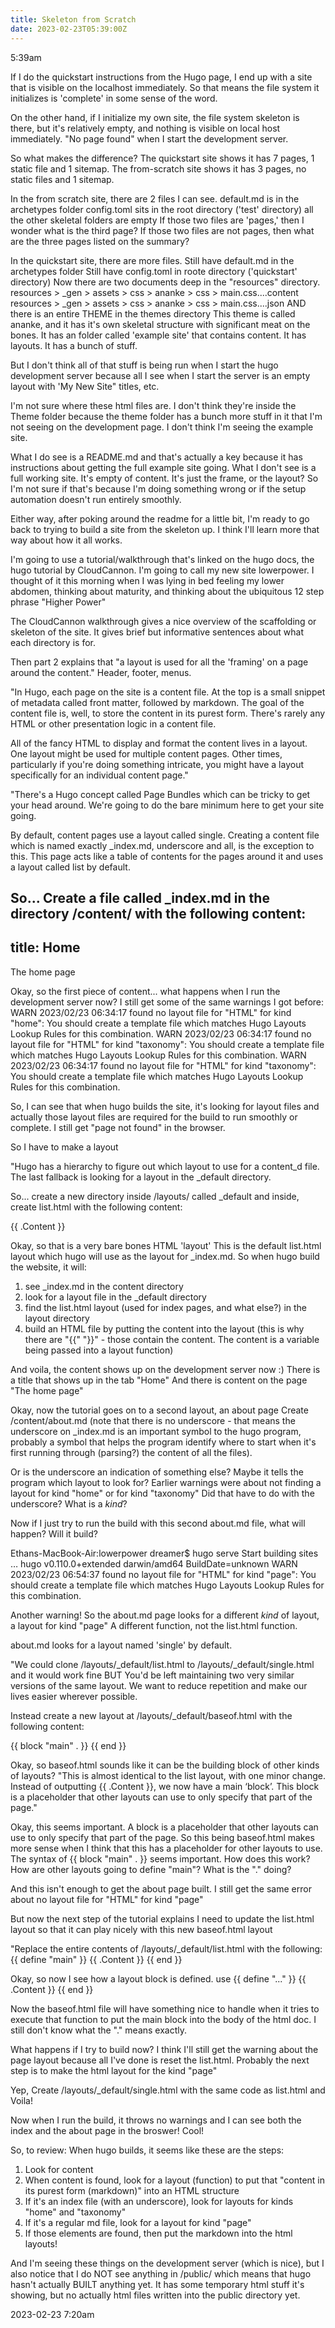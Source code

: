 ```yaml
---
title: Skeleton from Scratch
date: 2023-02-23T05:39:00Z
---
```


5:39am

If I do the quickstart instructions from the Hugo page, I end up with a site that is visible on the localhost immediately.
So that means the file system it initializes is 'complete' in some sense of the word.

On the other hand, if I initialize my own site, the file system skeleton is there, but it's relatively empty, and nothing is visible on local host immediately.
"No page found" when I start the development server.

So what makes the difference?
The quickstart site shows it has 7 pages, 1 static file and 1 sitemap.
The from-scratch site shows it has 3 pages, no static files and 1 sitemap.

In the from scratch site, there are 2 files I can see.
default.md is in the archetypes folder
config.toml sits in the root directory ('test' directory)
all the other skeletal folders are empty
If those two files are 'pages,' then I wonder what is the third page?
If those two files are not pages, then what are the three pages listed on the summary?

In the quickstart site, there are more files.
Still have default.md in the archetypes folder
Still have config.toml in roote directory ('quickstart' directory)
Now there are two documents deep in the "resources" directory.
resources > _gen > assets > css > ananke > css > main.css....content
resources > _gen > assets > css > ananke > css > main.css....json
AND
there is an entire THEME in the themes directory
This theme is called ananke, and it has it's own skeletal structure with significant meat on the bones.
It has an folder called 'example site' that contains content.
It has layouts.
It has a bunch of stuff.

But I don't think all of that stuff is being run when I start the hugo development server because all I see when I start the server is an empty layout with 'My New Site" titles, etc.

I'm not sure where these html files are.
I don't think they're inside the Theme folder because the theme folder has a bunch more stuff in it that I'm not seeing on the development page.
I don't think I'm seeing the example site.

What I do see is a README.md and that's actually a key because it has instructions about getting the full example site going.
What I don't see is a full working site.
It's empty of content.
It's just the frame, or the layout?
So I'm not sure if that's because I'm doing something wrong or if the setup automation doesn't run entirely smoothly.

Either way, after poking around the readme for a little bit, I'm ready to go back to trying to build a site from the skeleton up.
I think I'll learn more that way about how it all works.

I'm going to use a tutorial/walkthrough that's linked on the hugo docs, the hugo tutorial by CloudCannon.
I'm going to call my new site lowerpower.
I thought of it this morning when I was lying in bed feeling my lower abdomen, thinking about maturity, and thinking about the ubiquitous 12 step phrase "Higher Power"

The CloudCannon walkthrough gives a nice overview of the scaffolding or skeleton of the site.
It gives brief but informative sentences about what each directory is for.

Then part 2 explains that "a layout is used for all the 'framing' on a page around the content."
Header, footer, menus.

"In Hugo, each page on the site is a content file.
At the top is a small snippet of metadata called front matter, followed by markdown.
The goal of the content file is, well, to store the content in its purest form.
There's rarely any HTML or other presentation logic in a content file.

All of the fancy HTML to display and format the content lives in a layout.
One layout might be used for multiple content pages.
Other times, particularly if you're doing something intricate, you might have a layout specifically for an individual content page."

"There's a Hugo concept called Page Bundles which can be tricky to get your head around.
We're going to do the bare minimum here to get your site going.

By default, content pages use a layout called single.
Creating a content file which is named exactly _index.md, underscore and all, is the exception to this.
This page acts like a table of contents for the pages around it and uses a layout called list by default.

So...
Create a file called _index.md in the directory /content/ with the following content:
---
title: Home
---
The home page

Okay, so the first piece of content... what happens when I run the development server now?
I still get some of the same warnings I got before:
WARN 2023/02/23 06:34:17 found no layout file for "HTML" for kind "home": You should create a template file which matches Hugo Layouts Lookup Rules for this combination.
WARN 2023/02/23 06:34:17 found no layout file for "HTML" for kind "taxonomy": You should create a template file which matches Hugo Layouts Lookup Rules for this combination.
WARN 2023/02/23 06:34:17 found no layout file for "HTML" for kind "taxonomy": You should create a template file which matches Hugo Layouts Lookup Rules for this combination.

So, I can see that when hugo builds the site, it's looking for layout files and actually those layout files are required for the build to run smoothly or complete.
I still get "page not found" in the browser.

So I have to make a layout

"Hugo has a hierarchy to figure out which layout to use for a content_d file.
The last fallback is looking for a layout in the _default directory.

So... create a new directory inside /layouts/ called _default and inside, create list.html with the following content:

<!doctype html>
<html>
<head>
  <meta charset="utf-8">
  <title>{{ .Page.Title }}</title>
</head>

<body>
  {{ .Content }}
</body>
</html>

Okay, so that is a very bare bones HTML 'layout'
This is the default list.html layout which hugo will use as the layout for _index.md.
So when hugo build the website, it will:
1. see _index.md in the content directory
2. look for a layout file in the _default directory
3. find the list.html layout (used for index pages, and what else?) in the layout directory
4. build an HTML file by putting the content into the layout
	(this is why there are "{{" "}}" - those contain the content. The content is a variable being passed into a layout function)

And voila, the content shows up on the development server now :)
There is a title that shows up in the tab "Home"
And there is content on the page "The home page"

Okay, now the tutorial goes on to a second layout, an about page
Create /content/about.md (note that there is no underscore - that means the underscore on _index.md is an important symbol to the hugo program, probably a symbol that helps the program identify where to start when it's first running through (parsing?) the content of all the files).

Or is the underscore an indication of something else?
Maybe it tells the program which layout to look for?
Earlier warnings were about not finding a layout for kind "home" or for kind "taxonomy" 
Did that have to do with the underscore?
What is a *kind*?

Now if I just try to run the build with this second about.md file, what will happen?
Will it build?

Ethans-MacBook-Air:lowerpower dreamer$ hugo serve
Start building sites … 
hugo v0.110.0+extended darwin/amd64 BuildDate=unknown
WARN 2023/02/23 06:54:37 found no layout file for "HTML" for kind "page": You should create a template file which matches Hugo Layouts Lookup Rules for this combination.

Another warning!
So the about.md page looks for a different *kind* of layout, a layout for kind "page"
A different function, not the list.html function.

about.md looks for a layout named 'single' by default.

"We could clone /layouts/_default/list.html to /layouts/_default/single.html and it would work fine
BUT
You'd be left maintaining two very similar versions of the same layout.
We want to reduce repetition and make our lives easier wherever possible.

Instead create a new layout at /layouts/_default/baseof.html with the following content:

<!doctype html>
<html>
<head>
  <meta charset="utf-8">
  <title>{{ .Page.Title }}</title>
</head>

<body>
  {{ block "main" . }}
  {{ end }}
</body>
</html>

Okay, so baseof.html sounds like it can be the building block of other kinds of layouts?
"This is almost identical to the list layout, with one minor change. 
Instead of outputting {{ .Content }}, we now have a main ‘block’. 
This block is a placeholder that other layouts can use to only specify that part of the page."

Okay, this seems important.
A block is a placeholder that other layouts can use to only specify that part of the page.
So this being baseof.html makes more sense when I think that this has a placeholder for other layouts to use.
The syntax of {{ block "main" . }} seems important.
How does this work?
How are other layouts going to define "main"?
What is the "." doing?

And this isn't enough to get the about page built.
I still get the same error about no layout file for "HTML" for kind "page"

But now the next step of the tutorial explains I need to update the list.html layout so that it can play nicely with this new baseof.html layout

"Replace the entire contents of /layouts/_default/list.html with the following:
{{ define "main" }}
  {{ .Content }}
{{ end }}

Okay, so now I see how a layout block is defined.
use {{ define "..." }}
	{{ .Content }}
    {{ end }}

Now the baseof.html file will have something nice to handle when it tries to execute that function to put the main block into the body of the html doc.
I still don't know what the "." means exactly.

What happens if I try to build now?
I think I'll still get the warning about the page layout because all I've done is reset the list.html.
Probably the next step is to make the html layout for the kind "page"

Yep, Create /layouts/_default/single.html with the same code as list.html and
Voila!

Now when I run the build, it throws no warnings and I can see both the index and the about page in the broswer!
Cool!

So, to review:
When hugo builds, it seems like these are the steps:
1. Look for content
2. When content is found, look for a layout (function) to put that "content in its purest form (markdown)" into an HTML structure
3. If it's an index file (with an underscore), look for layouts for kinds "home" and "taxonomy"
4. If it's a regular md file, look for a layout for kind "page"
5. If those elements are found, then put the markdown into the html layouts!

And I'm seeing these things on the development server (which is nice), but I also notice that I do NOT see anything in /public/ which means that hugo hasn't actually BUILT anything yet.
It has some temporary html stuff it's showing, but no actually html files written into the public directory yet.

2023-02-23 7:20am
